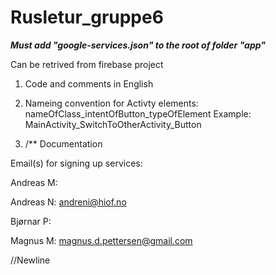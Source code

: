 # Rusletur_gruppe6

***Must add "google-services.json" to the root of folder "app"***

Can be retrived from firebase project






1. Code and comments in English

2. Nameing convention for Activty elements:
            nameOfClass_intentOfButton_typeOfElement
      Example: MainActivity_SwitchToOtherActivity_Button 
      
3. /** Documentation

Email(s) for signing up services:

Andreas M:

Andreas N: 	andreni@hiof.no

Bjørnar P:

Magnus M:	magnus.d.pettersen@gmail.com
    
			

//Newline
